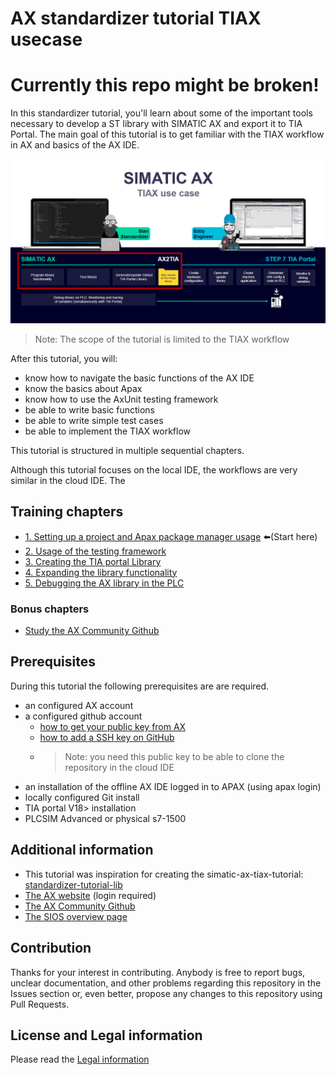 # AX standardizer tutorial TIAX usecase

# Currently this repo might be broken!

In this standardizer tutorial, you'll learn about some of the important tools necessary to develop a ST library with SIMATIC AX and export it to TIA Portal.
The main goal of this tutorial is to get familiar with the TIAX workflow in AX and basics of the AX IDE.

![drawing](./doc/assets/20230601_131802_image.png)

> Note: The scope of the tutorial is limited to the TIAX workflow

After this tutorial, you will:

- know how to navigate the basic functions of the AX IDE
- know the basics about Apax
- know how to use the AxUnit testing framework
- be able to write basic functions
- be able to write simple test cases
- be able to implement the TIAX workflow

This tutorial is structured in multiple sequential chapters.

Although this tutorial focuses on the local IDE, the workflows are very similar in the cloud IDE.
The

## Training chapters

- [1. Setting up a project and Apax package manager usage](./doc/1-setup.md) :arrow_left:(Start here)
- [2. Usage of the testing framework](./doc/2-testing-framework.md)
- [3. Creating the TIA portal Library](./doc/3-exportToTia.md)
- [4. Expanding the library functionality](./doc/4-programmingOwn.md)
- [5. Debugging the AX library in the PLC](./doc/5-debugLibRuntime.md)

### Bonus chapters
- [Study the AX Community Github](https://github.com/simatic-ax)

## Prerequisites

During this tutorial the following prerequisites are are required.

- an configured AX account
- a configured github account
  - [how to get your public key from AX](https://console.simatic-ax.siemens.io/docs/axcode/source-code-management)
  - [how to add a SSH key on GitHub](https://docs.github.com/en/authentication/connecting-to-github-with-ssh/adding-a-new-ssh-key-to-your-github-account)
  - >Note: you need this public key to be able to clone the repository in the cloud IDE
- an installation of the offline AX IDE logged in to APAX (using apax login)
- locally configured Git install
- TIA portal V18> installation
- PLCSIM Advanced or physical s7-1500


## Additional information
- This tutorial was inspiration for creating the simatic-ax-tiax-tutorial: [standardizer-tutorial-lib](https://github.com/simatic-ax/standardizer-tutorial-lib)
- [The AX website](https://axcite.me) (login required)
- [The AX Community Github](https://github.com/simatic-ax)
- [The SIOS overview page](https://support.industry.siemens.com/cs/document/109815017)

## Contribution

Thanks for your interest in contributing. Anybody is free to report bugs, unclear documentation, and other problems regarding this repository in the Issues section or, even better, propose any changes to this repository using Pull Requests.

## License and Legal information

Please read the [Legal information](LICENSE.md)
